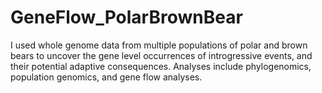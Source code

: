 # GeneFlow_PolarBrownBear
I used whole genome data from multiple populations of polar and brown bears to uncover the gene level occurrences of introgressive events, and their potential adaptive consequences. Analyses include phylogenomics, population genomics, and gene flow analyses.
